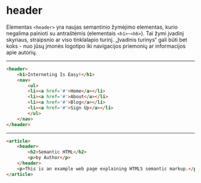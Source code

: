 # header

Elementas `<header>` yra naujas semantinio žymėjimo elementas, kurio negalima painioti su antraštėmis (elementais `<h1>`-`<h6>`). Tai žymi įvadinį skyriaus, straipsnio ar viso tinklalapio turinį. „Įvadinis turinys“ gali būti bet koks - nuo jūsų įmonės logotipo iki navigacijos priemonių ar informacijos apie autorių.

---

```html
<header>
    <h1>Interneting Is Easy!</h1>
    <nav>
        <ul>
        <li><a href='#'>Home</a></li>
        <li><a href='#'>About</a></li>
        <li><a href='#'>Blog</a></li>
        <li><a href='#'>Sign Up</a></li>
        </ul> 
    </nav>
</header>
```

---

```html
<article>
    <header>
        <h2>Semantic HTML</h2>
        <p>by Author</p>
    </header>
    <p>This is an example web page explaining HTML5 semantic markup.</p>
</article>
```
